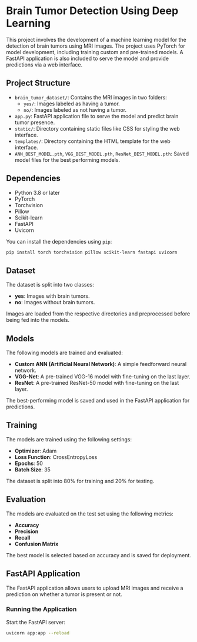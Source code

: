 # Brain Tumor Detection Using Deep Learning

This project involves the development of a machine learning model for the detection of brain tumors using MRI images. The project uses PyTorch for model development, including training custom and pre-trained models. A FastAPI application is also included to serve the model and provide predictions via a web interface.

## Project Structure

- `brain_tumor_dataset/`: Contains the MRI images in two folders:
  - `yes/`: Images labeled as having a tumor.
  - `no/`: Images labeled as not having a tumor.
- `app.py`: FastAPI application file to serve the model and predict brain tumor presence.
- `static/`: Directory containing static files like CSS for styling the web interface.
- `templates/`: Directory containing the HTML template for the web interface.
- `ANN_BEST_MODEL.pth`, `VGG_BEST_MODEL.pth`, `ResNet_BEST_MODEL.pth`: Saved model files for the best performing models.

## Dependencies

- Python 3.8 or later
- PyTorch
- Torchvision
- Pillow
- Scikit-learn
- FastAPI
- Uvicorn

You can install the dependencies using `pip`:

```bash
pip install torch torchvision pillow scikit-learn fastapi uvicorn
```

## Dataset
The dataset is split into two classes:
- **yes**: Images with brain tumors.
- **no**: Images without brain tumors.

Images are loaded from the respective directories and preprocessed before being fed into the models.

## Models
The following models are trained and evaluated:
- **Custom ANN (Artificial Neural Network)**: A simple feedforward neural network.
- **VGG-Net**: A pre-trained VGG-16 model with fine-tuning on the last layer.
- **ResNet**: A pre-trained ResNet-50 model with fine-tuning on the last layer.

The best-performing model is saved and used in the FastAPI application for predictions.

## Training
The models are trained using the following settings:
- **Optimizer**: Adam
- **Loss Function**: CrossEntropyLoss
- **Epochs**: 50
- **Batch Size**: 35

The dataset is split into 80% for training and 20% for testing.

## Evaluation
The models are evaluated on the test set using the following metrics:
- **Accuracy**
- **Precision**
- **Recall**
- **Confusion Matrix**

The best model is selected based on accuracy and is saved for deployment.

## FastAPI Application
The FastAPI application allows users to upload MRI images and receive a prediction on whether a tumor is present or not.

### Running the Application
Start the FastAPI server:
```bash
uvicorn app:app --reload
```
